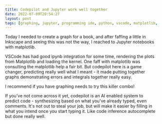 ```yaml
---
title: Codepilot and Jupyter work well together
date: 2022-07-09T20:54:27
layout: post
tags: [graphing, jupyter, programming ide, python, vscode, matplotlib, AI]
---
```

Today I needed to create a graph for a book, and after faffing a little in Inkscape and seeing this was not the way, I reached to Jupyter notebooks with matplotlib. 

VSCode has had good ipynb integration for some time, rendering the plots from Matplotlib and loading the kernel. One faff with matplotlib was consulting the matplotlib help a fair bit. But codepilot here is a game changer, predicting really well what I meant - it made putting together graphs demonstrating errors and integrals together really easy. 

I recommend if you have graphing needs to try this killer combo! 

If you've not come across it yet, codepilot is an AI enabled system to predict code - synthesizing based on what you've already typed, even comments. It's not out to steal your job, but will make it easier by filling in what you intend once you start typing it. Like code inference autocomplete but done really well.
